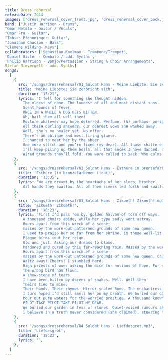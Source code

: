 ```yaml
---
title: Dress rehersal
releaseDate: 2014
images: ['dress_rehersal_cover_front.jpg', 'dress_rehersal_cover_back.jpg']
band: ["Justin Harrison - Drums",
"Omar Hetata - Guitar / Vocals",
"Omar Fra - Guitar",
"Tobias Pfennninger- Guitar",
"Jonathan Chaclan - Bass",
"Clemens Wilding- Keys"]
collaborators: ['Sebastian Koelman - Trombone/Trompet',
'Daniel Gisler - Cembalo / add. Synths',
'Philip Harrison - Banjo/Percussion / String & Choir Arrangements',
Stefan Nievergelt - add. Synths]
songs:
  [
    {
      src: '/songs/dressrehersal/01_Soldat Hans - Meine Liebste; Sie zerbricht sich.mp3',
      title: 'Meine Liebste; Sie zerbricht sich',
      duration: '15:21',
      lyrics: 'I fell for something she thought hidden.
        The oldest of none. The loudest of all and most distant suns.
        Scent hounds of fever,
        ONCE IN A WHILE A DOG GETS BITTEN.
        Oh, hail them all well then!
        Restore whatever may hope deterred. Perfume. (A) perhaps- perspective.
        All these darling answers, our dearest vows she washed away.
        Well, she‘s no healer yet. No offer.
        There‘s an oblique and most tiring glance.
        I chanced to meet her by the sheer.
        One more stitch and you‘re fixed (my dear). All those shattered selves you choose for me.
        I‘ll keep piling up them bells, all that čoček I have danced. Oh babe they‘ll bomb us in our sleep!
        Wired grounds they‘ll fold. You were called to seek. Who calms the weary and the fatigue?',
    },
    {
      src: '/songs/dressrehersal/02_Soldat Hans - Esthere im bronzefarbenen Licht.mp3',
      title: 'Esthère (im bronzefarbenen Licht)',
      duration: '13:35',
      lyrics: 'We are dreamt by the heartache of her sleep, brother.
        All hands they swallow. All of them rivers led forth and swallowed.',
    },
    {
      src: '/songs/dressrehersal/03_Soldat Hans - Zikueth! Zikueth!.mp3',
      title: 'Zikueth! Zikueth!',
      duration: '18:23',
      lyrics: 'First I‘d pass ‘em by, golden halves of torn off ways.
        A thousand choirs abide, while her type sadly went astray.
        Hours apart from this wreck of a scene;
        masses by the worn-out patterned grounds of some new queen.
        I used to praise her so far from her shrine, in these well-lit alleys of promising signs.
        Plague birds tout her reign.
        Old and just. Asking our dreams to blame.
        Pardoned and cured by this far-reaching rain. Masses by the worn-out alleys of promising signs.
        Hours apart from this wreck of a scene;
        masses by the worn-out patterned grounds of some new queen. Causeway waltz. Yearn for me.
        Waltz away! Cheers! I stumbled hard.
        High priests of woes asking the dice for notions of hope. For some echo. Echoes of salt.
        The wrong bird has flown.
        A show-stone of tears.
        I have been bitten by dozens of snakes. Well. Well then!
        Theirs tied to mine.
        Their hands. Their rhymes. Mirror-scaled Rome. The enchantress ONE. I laughed and cursed. I laughed and cursed.
        I sure hoped I‘d still smell her on my breath. We buried our debts in the snow. Them dearest embraces you sorely withdrew. I feast my eyes upon you, dear.
        Pour out pure waters for the worried prestige. A thousand known choirs of doubt and tears. Guessing ourselves while the wishful decays. Gazing for halyards to ascend someplace else to.
        PILOT TAKE PILOT TAKE PILOT MY DEAR.
        We buried our garden in fear of stones. Quiet-voiced rumours about drifting ashore. Abandoning ship as we speak. Still afloat there.
        I believe in a truth never considered (she claimed), steering her face into mine. Take over this broken winged bird. TAKE PILOT TAKE PILOT TAKE PILOT.',
    },
    {
      src: '/songs/dressrehersal/04_Soldat Hans - Liefdesgrot.mp3',
      title: 'Liefdesgrot',
      duration: '19:23',
      lyrics: '',
    },
  ]
---
```

